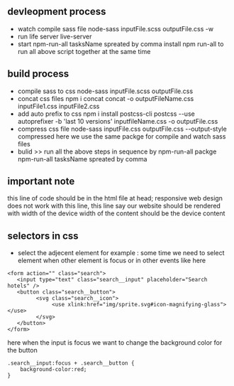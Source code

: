 ## devleopment process 
- watch compile sass file 
node-sass inputFile.scss outputFile.css -w
- run life server 
live-server
- start
npm-run-all tasksName spreated by comma
install npm run-all to run all above script together at the same time

## build process 
- compile sass to css
node-sass inputFile.scss outputFile.css 
- concat css files npm i concat
concat -o outputFileName.css inputFile1.css inputFile2.css
- add auto prefix to css npm i install postcss-cli
postcss --use autoprefixer -b 'last 10 versions' inputfileName.css -o outputFile.css
- compress css file
node-sass inputFile.css outputFile.css --output-style compressed
here we use the same packge for compile and watch sass files
- bulid >> run all the above steps in sequence by npm-run-all packge
npm-run-all tasksName spreated by comma

## important note
 this line of code should be in the html file at head;
  responsive web design does not work with this line,
  this line say our website should be rendered with width of the device
  width of the content should be the device content
<meta name="viewport" content="width=device-width, initial-scale=1.0" />

## selectors in css
- select the adjecent element 
for example : some time we need to select element when other element is focus or in other events like here
```
<form action="" class="search">
   <input type="text" class="search__input" placeholder="Search hotels" />
   <button class="search__button">
         <svg class="search__icon">
              <use xlink:href="img/sprite.svg#icon-magnifying-glass"></use>
         </svg>
   </button>
</form>
```
here when the input is focus we want to change the background color for the button
```
.search__input:focus + .search__button {
    background-color:red;
}
```
